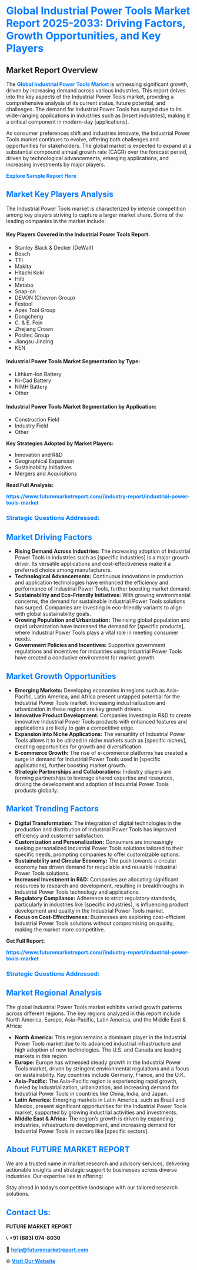 <h1 style="color: #007BFF;">Global Industrial Power Tools Market Report 2025-2033: Driving Factors, Growth Opportunities, and Key Players</h1>

<section id="overview">
<h2>Market Report Overview</h2>
<p>The <a href="https://www.futuremarketreport.com//industry-report/industrial-power-tools-market" style="color: #007BFF; text-decoration: none;"><strong>Global Industrial Power Tools Market</strong></a> is witnessing significant growth, driven by increasing demand across various industries. This report delves into the key aspects of the Industrial Power Tools market, providing a comprehensive analysis of its current status, future potential, and challenges. The demand for Industrial Power Tools has surged due to its wide-ranging applications in industries such as [insert industries], making it a critical component in modern-day [applications].</p>
<p>As consumer preferences shift and industries innovate, the Industrial Power Tools market continues to evolve, offering both challenges and opportunities for stakeholders. The global market is expected to expand at a substantial compound annual growth rate (CAGR) over the forecast period, driven by technological advancements, emerging applications, and increasing investments by major players.</p>
</section>

<section id="overview">
<p><a href="https://www.futuremarketreport.com//request-sample/reportId=59054" style="color: #007BFF; text-decoration: none;"><strong>Explore Sample Report Here</strong></a></p>
</section>

<section id="key-players">
<h2 style="color: #007BFF;">Market Key Players Analysis</h2>
<p>The Industrial Power Tools market is characterized by intense competition among key players striving to capture a larger market share. Some of the leading companies in the market include:</p>
<h4>Key Players Covered in the Industrial Power Tools Report:</h4>
<ul><li>Stanley Black &amp; Decker (DeWalt)</li><li>Bosch</li><li>TTI</li><li>Makita</li><li>Hitachi Koki</li><li>Hilti</li><li>Metabo</li><li>Snap-on</li><li>DEVON (Chevron Group)</li><li>Festool</li><li>Apex Tool Group</li><li>Dongcheng</li><li>C. &amp; E. Fein</li><li>Zhejiang Crown</li><li>Positec Group</li><li>Jiangsu Jinding</li><li>KEN</li></ul>
<h4>Industrial Power Tools Market Segmentation by Type:</h4>
<ul><li>Lithium-Ion Battery</li><li>Ni-Cad Battery</li><li>NiMH Battery</li><li>Other</li></ul>

<h4>Industrial Power Tools Market Segmentation by Application:</h4>
<ul><li>Construction Field</li><li>Industry Field</li><li>Other</li></ul>
<p><strong>Key Strategies Adopted by Market Players:</strong></p>
<ul>
<li>Innovation and R&D</li>
<li>Geographical Expansion</li>
<li>Sustainability Initiatives</li>
<li>Mergers and Acquisitions</li>
</ul>
</section>

<section>
<p><strong>Read Full Analysis: </strong></p><a href="https://www.futuremarketreport.com//industry-report/industrial-power-tools-market" style="color: #007BFF; text-decoration: none;"><strong>https://www.futuremarketreport.com//industry-report/industrial-power-tools-market</strong></a>
<h3 style="color: #007BFF;">Strategic Questions Addressed:</h3>
</section>

<section id="driving-factors">
<h2 style="color: #007BFF;">Market Driving Factors</h2>
<ul>
<li><strong>Rising Demand Across Industries:</strong> The increasing adoption of Industrial Power Tools in industries such as [specific industries] is a major growth driver. Its versatile applications and cost-effectiveness make it a preferred choice among manufacturers.</li>
<li><strong>Technological Advancements:</strong> Continuous innovations in production and application technologies have enhanced the efficiency and performance of Industrial Power Tools, further boosting market demand.</li>
<li><strong>Sustainability and Eco-Friendly Initiatives:</strong> With growing environmental concerns, the demand for sustainable Industrial Power Tools solutions has surged. Companies are investing in eco-friendly variants to align with global sustainability goals.</li>
<li><strong>Growing Population and Urbanization:</strong> The rising global population and rapid urbanization have increased the demand for [specific products], where Industrial Power Tools plays a vital role in meeting consumer needs.</li>
<li><strong>Government Policies and Incentives:</strong> Supportive government regulations and incentives for industries using Industrial Power Tools have created a conducive environment for market growth.</li>
</ul>
</section>

<section id="growth-opportunities">
<h2 style="color: #007BFF;">Market Growth Opportunities</h2>
<ul>
<li><strong>Emerging Markets:</strong> Developing economies in regions such as Asia-Pacific, Latin America, and Africa present untapped potential for the Industrial Power Tools market. Increasing industrialization and urbanization in these regions are key growth drivers.</li>
<li><strong>Innovative Product Development:</strong> Companies investing in R&D to create innovative Industrial Power Tools products with enhanced features and applications are likely to gain a competitive edge.</li>
<li><strong>Expansion into Niche Applications:</strong> The versatility of Industrial Power Tools allows it to be utilized in niche markets such as [specific niches], creating opportunities for growth and diversification.</li>
<li><strong>E-commerce Growth:</strong> The rise of e-commerce platforms has created a surge in demand for Industrial Power Tools used in [specific applications], further boosting market growth.</li>
<li><strong>Strategic Partnerships and Collaborations:</strong> Industry players are forming partnerships to leverage shared expertise and resources, driving the development and adoption of Industrial Power Tools products globally.</li>
</ul>
</section>

<section id="trending-factors">
<h2 style="color: #007BFF;">Market Trending Factors</h2>
<ul>
<li><strong>Digital Transformation:</strong> The integration of digital technologies in the production and distribution of Industrial Power Tools has improved efficiency and customer satisfaction.</li>
<li><strong>Customization and Personalization:</strong> Consumers are increasingly seeking personalized Industrial Power Tools solutions tailored to their specific needs, prompting companies to offer customizable options.</li>
<li><strong>Sustainability and Circular Economy:</strong> The push towards a circular economy has driven demand for recyclable and reusable Industrial Power Tools solutions.</li>
<li><strong>Increased Investment in R&D:</strong> Companies are allocating significant resources to research and development, resulting in breakthroughs in Industrial Power Tools technology and applications.</li>
<li><strong>Regulatory Compliance:</strong> Adherence to strict regulatory standards, particularly in industries like [specific industries], is influencing product development and quality in the Industrial Power Tools market.</li>
<li><strong>Focus on Cost-Effectiveness:</strong> Businesses are exploring cost-efficient Industrial Power Tools solutions without compromising on quality, making the market more competitive.</li>
</ul>
</section>

<section>
<p><strong>Get Full Report: </strong></p><a href="https://www.futuremarketreport.com//industry-report/industrial-power-tools-market" style="color: #007BFF; text-decoration: none;"><strong>https://www.futuremarketreport.com//industry-report/industrial-power-tools-market</strong></a>
<h3 style="color: #007BFF;">Strategic Questions Addressed:</h3>
</section>


<section id="regional-analysis">
<h2 style="color: #007BFF;">Market Regional Analysis</h2>
<p>The global Industrial Power Tools market exhibits varied growth patterns across different regions. The key regions analyzed in this report include North America, Europe, Asia-Pacific, Latin America, and the Middle East & Africa:</p>
<ul>
<li><strong>North America:</strong> This region remains a dominant player in the Industrial Power Tools market due to its advanced industrial infrastructure and high adoption of new technologies. The U.S. and Canada are leading markets in this region.</li>
<li><strong>Europe:</strong> Europe has witnessed steady growth in the Industrial Power Tools market, driven by stringent environmental regulations and a focus on sustainability. Key countries include Germany, France, and the U.K.</li>
<li><strong>Asia-Pacific:</strong> The Asia-Pacific region is experiencing rapid growth, fueled by industrialization, urbanization, and increasing demand for Industrial Power Tools in countries like China, India, and Japan.</li>
<li><strong>Latin America:</strong> Emerging markets in Latin America, such as Brazil and Mexico, present significant opportunities for the Industrial Power Tools market, supported by growing industrial activities and investments.</li>
<li><strong>Middle East & Africa:</strong> The region’s growth is driven by expanding industries, infrastructure development, and increasing demand for Industrial Power Tools in sectors like [specific sectors].</li>
</ul>
</section>

<footer>
<h2 style="color: #007BFF;">About FUTURE MARKET REPORT</h2>
<p>We are a trusted name in market research and advisory services, delivering actionable insights and strategic support to businesses across diverse industries. Our expertise lies in offering:</p>

<p>Stay ahead in today’s competitive landscape with our tailored research solutions.</p>

<h2 style="color: #007BFF;">Contact Us:</h2>
<p><strong>FUTURE MARKET REPORT</strong></p>
<p>📞 <strong>+91 (883) 074-8030</strong></p>
<p>📧 <strong><a href="mailto:help@futuremarketreport.com" style="color: #007BFF;">help@futuremarketreport.com</a></strong></p>
<p>🌐 <strong><a href="https://www.futuremarketreport.com/" style="color: #007BFF;">Visit Our Website</a></strong></p>
</footer>
